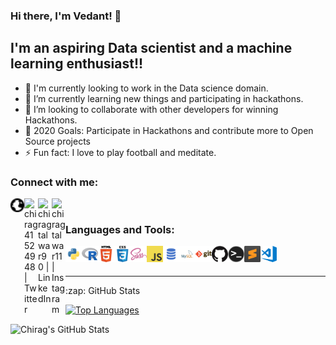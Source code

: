 ### Hi there, I'm Vedant! 👋


## I'm an aspiring Data scientist and a machine learning enthusiast!!

- 🔭 I'm currently looking to work in the Data science domain.
- 🌱 I’m currently learning new things and participating in hackathons.
- 👯 I’m looking to collaborate with other developers for winning Hackathons.
- 🥅 2020 Goals: Participate in Hackathons and contribute more to Open Source projects
- ⚡ Fun fact: I love to play football and meditate.


### Connect with me:

[<img align="left" alt="https://chiragtalwar9090.github.io/DataBoy_portfolio/" width="22px" src="https://raw.githubusercontent.com/iconic/open-iconic/master/svg/globe.svg" />][website]
[<img align="left" alt="chirag41524948 | Twitter" width="22px" src="https://cdn.jsdelivr.net/npm/simple-icons@v3/icons/twitter.svg" />][twitter]
[<img align="left" alt="chiragtalwar90 | LinkedIn" width="22px" src="https://cdn.jsdelivr.net/npm/simple-icons@v3/icons/linkedin.svg" />][linkedin]
[<img align="left" alt="chiragtalwar11 | Instagram" width="22px" src="https://cdn.jsdelivr.net/npm/simple-icons@v3/icons/instagram.svg" />][instagram]

<br />

### Languages and Tools:

[<img align="left" alt="Python" width="26px" src="https://raw.githubusercontent.com/github/explore/80688e429a7d4ef2fca1e82350fe8e3517d3494d/topics/python/python.png" />][website]
[<img align="left" alt="R" width="26px" src="https://raw.githubusercontent.com/github/explore/80688e429a7d4ef2fca1e82350fe8e3517d3494d/topics/r/r.png" />][website]
[<img align="left" alt="HTML5" width="26px" src="https://raw.githubusercontent.com/github/explore/80688e429a7d4ef2fca1e82350fe8e3517d3494d/topics/html/html.png" />][website]
[<img align="left" alt="CSS3" width="26px" src="https://raw.githubusercontent.com/github/explore/80688e429a7d4ef2fca1e82350fe8e3517d3494d/topics/css/css.png" />][website]
[<img align="left" alt="Sass" width="26px" src="https://raw.githubusercontent.com/github/explore/80688e429a7d4ef2fca1e82350fe8e3517d3494d/topics/sass/sass.png" />][website]
[<img align="left" alt="JavaScript" width="26px" src="https://raw.githubusercontent.com/github/explore/80688e429a7d4ef2fca1e82350fe8e3517d3494d/topics/javascript/javascript.png" />][website]
[<img align="left" alt="SQL" width="26px" src="https://raw.githubusercontent.com/github/explore/80688e429a7d4ef2fca1e82350fe8e3517d3494d/topics/sql/sql.png" />][website]
[<img align="left" alt="MySQL" width="26px" src="https://raw.githubusercontent.com/github/explore/80688e429a7d4ef2fca1e82350fe8e3517d3494d/topics/mysql/mysql.png" />][website]
[<img align="left" alt="Git" width="26px" src="https://raw.githubusercontent.com/github/explore/80688e429a7d4ef2fca1e82350fe8e3517d3494d/topics/git/git.png" />][website]
[<img align="left" alt="GitHub" width="26px" src="https://raw.githubusercontent.com/github/explore/78df643247d429f6cc873026c0622819ad797942/topics/github/github.png" />][website]
[<img align="left" alt="Terminal" width="26px" src="https://raw.githubusercontent.com/github/explore/80688e429a7d4ef2fca1e82350fe8e3517d3494d/topics/terminal/terminal.png" />][website]
[<img align="left" alt="Sublime Text" width="26px" src="https://raw.githubusercontent.com/github/explore/80688e429a7d4ef2fca1e82350fe8e3517d3494d/topics/sublime-text/sublime-text.png" />][website]
[<img align="left" alt="Visual Studio Code" width="26px" src="https://raw.githubusercontent.com/github/explore/80688e429a7d4ef2fca1e82350fe8e3517d3494d/topics/visual-studio-code/visual-studio-code.png" />][website]

<br />
<br />

---

  <summary>:zap: GitHub Stats</summary>

  [![Top Languages](https://github-readme-stats.vercel.app/api/top-langs/?username=shreayan98c)](https://shreayan98c.github.io/)


  <img align="left" alt="Chirag's GitHub Stats" src="https://github-readme-stats.codestackr.vercel.app/api?username=chiragtalwar9090&show_icons=true&hide_border=true&theme=tokyonight&hide=stars&count_private=true" />

</details>

[website]: https://chiragtalwar9090.github.io/DataBoy_portfolio/
[twitter]: https://twitter.com/chirag41524948
[instagram]: https://www.instagram.com/chiragtalwar11/?hl=en
[linkedin]: https://www.linkedin.com/in/chiragtalwar90/
